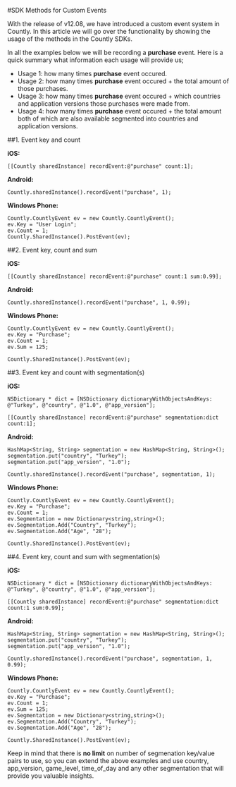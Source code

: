 #SDK Methods for Custom Events

With the release of v12.08, we have introduced a custom event system in Countly. In this article we will go over the functionality by showing the usage of the methods in the Countly SDKs.

In all the examples below we will be recording a **purchase** event. Here is a quick summary what information each usage will provide us;

* Usage 1: how many times **purchase** event occured.
* Usage 2: how many times **purchase** event occured + the total amount of those purchases.
* Usage 3: how many times **purchase** event occured + which countries and application versions those purchases were made from.
* Usage 4: how many times **purchase** event occured + the total amount both of which are also available segmented into countries and application versions.

##1. Event key and count

**iOS:**

	[[Countly sharedInstance] recordEvent:@"purchase" count:1];

**Android:**

	Countly.sharedInstance().recordEvent("purchase", 1);

**Windows Phone:**

	Countly.CountlyEvent ev = new Countly.CountlyEvent();
	ev.Key = "User Login";
	ev.Count = 1;
	Countly.SharedInstance().PostEvent(ev);

##2. Event key, count and sum

**iOS:**

	[[Countly sharedInstance] recordEvent:@"purchase" count:1 sum:0.99];

**Android:**

	Countly.sharedInstance().recordEvent("purchase", 1, 0.99);

**Windows Phone:**

	Countly.CountlyEvent ev = new Countly.CountlyEvent();
	ev.Key = "Purchase";
	ev.Count = 1;
	ev.Sum = 125;

	Countly.SharedInstance().PostEvent(ev);

##3. Event key and count with segmentation(s)

**iOS:**

	NSDictionary * dict = [NSDictionary dictionaryWithObjectsAndKeys: @"Turkey", @"country", @"1.0", @"app_version"];

	[[Countly sharedInstance] recordEvent:@"purchase" segmentation:dict count:1];

**Android:**

	HashMap<String, String> segmentation = new HashMap<String, String>();
	segmentation.put("country", "Turkey");
	segmentation.put("app_version", "1.0");

	Countly.sharedInstance().recordEvent("purchase", segmentation, 1);

**Windows Phone:**

	Countly.CountlyEvent ev = new Countly.CountlyEvent();
	ev.Key = "Purchase";
	ev.Count = 1;
	ev.Segmentation = new Dictionary<string,string>();
	ev.Segmentation.Add("Country", "Turkey");
	ev.Segmentation.Add("Age", "28");

	Countly.SharedInstance().PostEvent(ev);

##4. Event key, count and sum with segmentation(s)

**iOS:**

	NSDictionary * dict = [NSDictionary dictionaryWithObjectsAndKeys: @"Turkey", @"country", @"1.0", @"app_version"];

	[[Countly sharedInstance] recordEvent:@"purchase" segmentation:dict count:1 sum:0.99];

**Android:**

	HashMap<String, String> segmentation = new HashMap<String, String>();
	segmentation.put("country", "Turkey");
	segmentation.put("app_version", "1.0");

	Countly.sharedInstance().recordEvent("purchase", segmentation, 1, 0.99);

**Windows Phone:**

	Countly.CountlyEvent ev = new Countly.CountlyEvent();
	ev.Key = "Purchase";
	ev.Count = 1;
	ev.Sum = 125;
	ev.Segmentation = new Dictionary<string,string>();
	ev.Segmentation.Add("Country", "Turkey");
	ev.Segmentation.Add("Age", "28");

	Countly.SharedInstance().PostEvent(ev);



Keep in mind that there is **no limit** on number of segmenation key/value pairs to use, so you can extend the above examples and use country, app\_version, game\_level, time\_of\_day and any other segmentation that will provide you valuable insights.